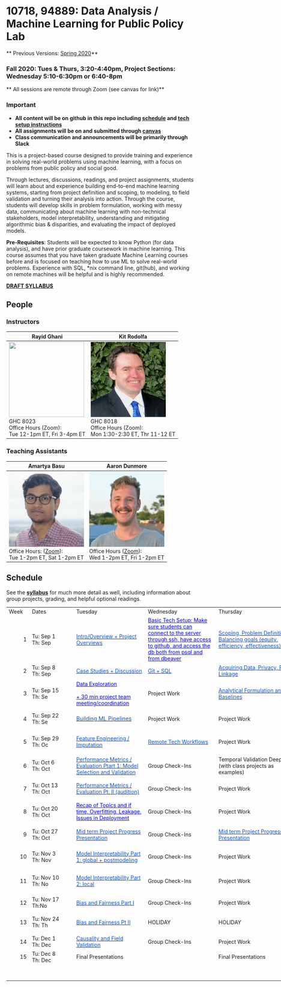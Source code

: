 # 10718, 94889: Data Analysis / Machine Learning for Public Policy Lab

** Previous Versions: [Spring 2020](https://github.com/dssg/mlforpublicpolicylab/tree/Spring2020)**
 
### Fall 2020: Tues & Thurs, 3:20-4:40pm, Project Sections: Wednesday 5:10-6:30pm or 6:40-8pm 
** All sessions are remote through Zoom (see canvas for link)**

### Important 
 - **All content will be on github in this repo including [schedule](README.md#schedule) and [tech setup instructions](techhelp/)**
 - **All assignments will be on and submitted through [canvas](https://canvas.cmu.edu/courses/18465)**
 - **Class communication and announcements will be primarily through Slack**

This is a project-based course designed to provide training and experience in solving real-world problems using machine learning, with a focus on problems from public policy and social good.

Through lectures, discussions, readings, and project assignments, students will learn about and experience building end-to-end machine learning systems, starting from project definition and scoping,  to modeling, to field validation and turning their analysis into action. Through the course, students will develop skills in problem formulation, working with messy data, communicating about machine learning with non-technical stakeholders, model interpretability, understanding and mitigating algorithmic bias & disparities, and evaluating the impact of deployed models.

**Pre-Requisites**: Students will be expected to know Python (for data analysis), and have prior graduate coursework in machine learning. This course assumes that you have taken graduate Machine Learning courses before and is focused on teaching how to use ML to solve real-world problems. Experience with SQL, *nix command line, git(hub), and working on remote machines will be helpful and is highly recommended.

**[DRAFT SYLLABUS](/syllabus.pdf)**

## People

### Instructors

| Rayid Ghani | Kit Rodolfa |
| --- | --- |
| <img src='http://www.datasciencepublicpolicy.org/wp-content/uploads/2018/05/RayidGhani-012-400x400.jpg' width='200' height='200' /> <br /> GHC 8023 <br /> Office Hours (Zoom): <br />  Tue 12-1pm ET, Fri 3-4pm ET | <img src='/kit_rodolfa.png' /> <br /> GHC 8018 <br /> Office Hours (Zoom): <br /> Mon 1:30-2:30 ET, Thr 11-12 ET |

### Teaching Assistants
| Amartya Basu | Aaron Dunmore |
| --- | --- | 
| <img src='/amartyab.jpg' width='200' height='200' /> <br /> Office Hours: ([Zoom](https://cmu.zoom.us/my/hannibal.lecter)): <br /> Tue 1-2pm ET, Sat 1-2pm ET | <img src='/adunmore.jpeg' width='200' height='200' /> <br /> Office Hours ([Zoom](https://cmu.zoom.us/j/8511355129)): <br /> Wed 1-2pm ET, Fri 1-2pm ET |

## Schedule

See the **[syllabus](/syllabus.pdf)** for much more detail as well, including information about group projects, grading, and helpful optional readings.

<html xmlns:o="urn:schemas-microsoft-com:office:office"
xmlns:x="urn:schemas-microsoft-com:office:excel"
xmlns="http://www.w3.org/TR/REC-html40">

<head>
<meta http-equiv=Content-Type content="text/html; charset=utf-8">
<meta name=ProgId content=Excel.Sheet>
<meta name=Generator content="Microsoft Excel 15">
<link rel=File-List href="a.fld/filelist.xml">
<!--table
	{mso-displayed-decimal-separator:"\.";
	mso-displayed-thousand-separator:"\,";}
@page
	{margin:.75in .7in .75in .7in;
	mso-header-margin:.3in;
	mso-footer-margin:.3in;}
.font0
	{color:black;
	font-size:10.0pt;
	font-weight:400;
	font-style:normal;
	text-decoration:none;
	font-family:Arial;
	mso-generic-font-family:auto;
	mso-font-charset:0;}
.font5
	{color:#1155CC;
	font-size:10.0pt;
	font-weight:400;
	font-style:normal;
	text-decoration:underline;
	text-underline-style:single;
	font-family:Arial;
	mso-generic-font-family:auto;
	mso-font-charset:0;}
tr
	{mso-height-source:auto;}
col
	{mso-width-source:auto;}
br
	{mso-data-placement:same-cell;}
.style0
	{mso-number-format:General;
	text-align:general;
	vertical-align:bottom;
	white-space:nowrap;
	mso-rotate:0;
	mso-background-source:auto;
	mso-pattern:auto;
	color:black;
	font-size:10.0pt;
	font-weight:400;
	font-style:normal;
	text-decoration:none;
	font-family:Arial;
	mso-generic-font-family:auto;
	mso-font-charset:0;
	border:none;
	mso-protection:locked visible;
	mso-style-name:Normal;
	mso-style-id:0;}
td
	{mso-style-parent:style0;
	padding-top:1px;
	padding-right:1px;
	padding-left:1px;
	mso-ignore:padding;
	color:black;
	font-size:10.0pt;
	font-weight:400;
	font-style:normal;
	text-decoration:none;
	font-family:Arial;
	mso-generic-font-family:auto;
	mso-font-charset:0;
	mso-number-format:General;
	text-align:general;
	vertical-align:bottom;
	border:none;
	mso-background-source:auto;
	mso-pattern:auto;
	mso-protection:locked visible;
	white-space:nowrap;
	mso-rotate:0;}
.xl65
	{mso-style-parent:style0;
	color:black;
	font-weight:700;
	vertical-align:middle;
	border:.5pt solid black;}
.xl66
	{mso-style-parent:style0;
	color:black;
	font-weight:700;
	vertical-align:middle;
	border:.5pt solid black;
	white-space:normal;}
.xl67
	{mso-style-parent:style0;
	color:black;
	vertical-align:middle;
	border:.5pt solid black;}
.xl68
	{mso-style-parent:style0;
	color:#1155CC;
	text-decoration:underline;
	text-underline-style:single;
	vertical-align:middle;
	border:.5pt solid black;
	background:#93C47D;
	mso-pattern:#93C47D none;
	white-space:normal;}
.xl69
	{mso-style-parent:style0;
	color:blue;
	text-decoration:underline;
	text-underline-style:single;
	vertical-align:middle;
	border:.5pt solid black;
	background:#F1C232;
	mso-pattern:#F1C232 none;
	white-space:normal;}
.xl70
	{mso-style-parent:style0;
	color:#1155CC;
	text-decoration:underline;
	text-underline-style:single;
	vertical-align:middle;
	border:.5pt solid black;
	background:#EA9999;
	mso-pattern:#EA9999 none;
	white-space:normal;}
.xl71
	{mso-style-parent:style0;
	color:blue;
	text-decoration:underline;
	text-underline-style:single;
	vertical-align:middle;
	border:.5pt solid black;
	background:#A4C2F4;
	mso-pattern:#A4C2F4 none;
	white-space:normal;}
.xl72
	{mso-style-parent:style0;
	color:black;
	vertical-align:middle;
	border:.5pt solid black;
	white-space:normal;}
.xl73
	{mso-style-parent:style0;
	color:#1155CC;
	text-decoration:underline;
	text-underline-style:single;
	vertical-align:middle;
	border:.5pt solid black;
	background:#F1C232;
	mso-pattern:#F1C232 none;
	white-space:normal;}
.xl74
	{mso-style-parent:style0;
	color:#1155CC;
	text-decoration:underline;
	text-underline-style:single;
	text-align:left;
	vertical-align:middle;
	border:.5pt solid black;
	background:#EA9999;
	mso-pattern:#EA9999 none;
	white-space:normal;}
.xl75
	{mso-style-parent:style0;
	color:blue;
	text-decoration:underline;
	text-underline-style:single;
	vertical-align:middle;
	border:.5pt solid black;
	background:#93C47D;
	mso-pattern:#93C47D none;
	white-space:normal;}
.xl76
	{mso-style-parent:style0;
	color:black;
	vertical-align:middle;
	border:.5pt solid black;
	background:#8E7CC3;
	mso-pattern:#8E7CC3 none;
	white-space:normal;}
.xl77
	{mso-style-parent:style0;
	color:#1155CC;
	text-decoration:underline;
	text-underline-style:single;
	vertical-align:middle;
	border:.5pt solid black;
	background:#A4C2F4;
	mso-pattern:#A4C2F4 none;
	white-space:normal;}
.xl78
	{mso-style-parent:style0;
	color:#1155CC;
	font-size:11.0pt;
	text-decoration:underline;
	text-underline-style:single;
	vertical-align:middle;
	border:.5pt solid black;
	background:#EA9999;
	mso-pattern:#EA9999 none;
	white-space:normal;}
.xl79
	{mso-style-parent:style0;
	color:black;
	vertical-align:middle;
	border:.5pt solid black;
	background:#E69138;
	mso-pattern:#E69138 none;
	white-space:normal;}
.xl80
	{mso-style-parent:style0;
	color:black;
	vertical-align:middle;
	border:.5pt solid black;
	background:#93C47D;
	mso-pattern:#93C47D none;
	white-space:normal;}
.xl81
	{mso-style-parent:style0;
	color:black;
	vertical-align:middle;
	border:.5pt solid black;
	background:#A4C2F4;
	mso-pattern:#A4C2F4 none;
	white-space:normal;}
.xl82
	{mso-style-parent:style0;
	color:black;
	vertical-align:middle;
	border:.5pt solid black;
	background:#CCCCCC;
	mso-pattern:#CCCCCC none;
	white-space:normal;}
.xl83
	{mso-style-parent:style0;
	color:black;
	vertical-align:middle;
	border:.5pt solid black;
	background:#A4C2F4;
	mso-pattern:#A4C2F4 none;}
-->
</head>

<body link="#1155CC" vlink="#1155CC">
<!--[if !excel]>&nbsp;&nbsp;<![endif]-->
<!--The following information was generated by Microsoft Excel's Publish as Web
Page wizard.-->
<!--If the same item is republished from Excel, all information between the DIV
tags will be replaced.-->
<!----------------------------->
<!--START OF OUTPUT FROM EXCEL PUBLISH AS WEB PAGE WIZARD -->
<!----------------------------->

<div id="a_4175" align=center x:publishsource="Excel">

<table border=0 cellpadding=0 cellspacing=0 width=1226 style='border-collapse:
 collapse;table-layout:fixed;width:920pt'>
 <col width=49 style='mso-width-source:userset;mso-width-alt:1578;width:37pt'>
 <col width=116 style='mso-width-source:userset;mso-width-alt:3712;width:87pt'>
 <col width=184 style='mso-width-source:userset;mso-width-alt:5888;width:138pt'>
 <col width=192 style='mso-width-source:userset;mso-width-alt:6144;width:144pt'>
 <col width=241 style='mso-width-source:userset;mso-width-alt:7722;width:181pt'>
 <col width=196 style='mso-width-source:userset;mso-width-alt:6272;width:147pt'>
 <col width=248 style='mso-width-source:userset;mso-width-alt:7936;width:186pt'>
 <tr height=19 style='height:14.0pt'>
  <td height=19 class=xl65 width=49 style='height:14.0pt;width:37pt'>Week</td>
  <td class=xl65 width=116 style='border-left:none;width:87pt'>Dates</td>
  <td class=xl66 width=184 style='border-left:none;width:138pt'>Tuesday</td>
  <td class=xl66 width=192 style='border-left:none;width:144pt'>Wednesday</td>
  <td class=xl66 width=241 style='border-left:none;width:181pt'>Thursday</td>
  <td class=xl66 width=196 style='border-left:none;width:147pt'>Assignments</td>
  <td class=xl66 width=248 style='border-left:none;width:186pt'>Project Focus</td>
 </tr>
 <tr height=112 style='height:84.0pt'>
  <td height=112 class=xl67 align=right style='height:84.0pt;border-top:none'>1</td>
  <td class=xl67 style='border-top:none;border-left:none'>Tu: Sep 1<br>
    Th: Sep<span style='display:none'> 3</span></td>
  <td class=xl68 width=184 style='border-top:none;border-left:none;width:138pt'><a
  href="https://github.com/dssg/mlforpublicpolicylab/tree/master/01%20-%20Intro%20and%20Scoping#introduction-to-the-goals-of-the-class"><span
  style='color:#1155CC'>Intro/Overview + Project Overviews</span></a></td>
  <td class=xl69 width=192 style='border-top:none;border-left:none;width:144pt'><a
  href="https://github.com/dssg/mlforpublicpolicylab/tree/master/01%20-%20Intro%20and%20Scoping#tech-session"><span
  style='color:blue'><font class="font5">Basic Tech Setup</font><font
  class="font0">: Make sure students can connect to the server through ssh,
  have access to github, and access the db both from psql and from dbeaver</font></span></a></td>
  <td class=xl70 width=241 style='border-top:none;border-left:none;width:181pt'><a
  href="https://github.com/dssg/mlforpublicpolicylab/tree/master/01%20-%20Intro%20and%20Scoping#ml-project-scoping"><span
  style='color:#1155CC'>Scoping, Problem Definition, Balancing goals (equity,
  efficiency, effectiveness)</span></a></td>
  <td class=xl71 width=196 style='border-top:none;border-left:none;width:147pt'><a
  href="https://canvas.cmu.edu/courses/18465/assignments/286145"><span
  style='color:blue'>1. Survey (Monday)<br>
    2. Project preferences + <font class="font5">signature</font><font
  class="font0"> (Wednesday)</font></span></a></td>
  <td class=xl72 width=248 style='border-top:none;border-left:none;width:186pt'>Get
  familiar with the class, goals, and understand project choices</td>
 </tr>
 <tr height=37 style='height:28.0pt'>
  <td height=37 class=xl67 align=right style='height:28.0pt;border-top:none'>2</td>
  <td class=xl67 style='border-top:none;border-left:none'>Tu: Sep 8<br>
    Th: Sep<span style='display:none'> 10</span></td>
  <td class=xl68 width=184 style='border-top:none;border-left:none;width:138pt'><a
  href="https://github.com/dssg/mlforpublicpolicylab/tree/master/02%20-%20Case%20Studies%20and%20Acquiring%20Data#tuesday-case-studies"><span
  style='color:#1155CC'>Case Studies + Discussion</span></a></td>
  <td class=xl73 width=192 style='border-top:none;border-left:none;width:144pt'><a
  href="https://github.com/dssg/mlforpublicpolicylab/tree/master/02%20-%20Case%20Studies%20and%20Acquiring%20Data#wednesday-sql--github"><span
  style='color:#1155CC'>Git + SQL</span></a></td>
  <td class=xl74 width=241 style='border-top:none;border-left:none;width:181pt'><a
  href="https://github.com/dssg/mlforpublicpolicylab/tree/master/02%20-%20Case%20Studies%20and%20Acquiring%20Data#thursday-data-acquisition-and-integration"><span
  style='color:#1155CC'>Acquiring Data, Privacy, Record Linkage</span></a></td>
  <td class=xl72 width=196 style='border-top:none;border-left:none;width:147pt'>&nbsp;</td>
  <td class=xl72 width=248 style='border-top:none;border-left:none;width:186pt'>Understand
  Project, Data Audit and Exploration</td>
 </tr>
 <tr height=72 style='mso-height-source:userset;height:54.75pt'>
  <td height=72 class=xl67 align=right style='height:54.75pt;border-top:none'>3</td>
  <td class=xl67 style='border-top:none;border-left:none'>Tu: Sep 15<br>
    Th: Se<span style='display:none'>p 17</span></td>
  <td class=xl75 width=184 style='border-top:none;border-left:none;width:138pt'><a
  href="https://github.com/dssg/mlforpublicpolicylab/tree/master/03%20-%20Data%20Exploration%2C%20Analytical%20Formulation%2C%20and%20Baselines#tuesday-data-exploration"><span
  style='color:blue'><font class="font5">Data Exploration</font><font
  class="font0"><br>
    <br>
    + 30 min project team meeting/coordination</font></span></a></td>
  <td class=xl76 width=192 style='border-top:none;border-left:none;width:144pt'>Project
  Work</td>
  <td class=xl70 width=241 style='border-top:none;border-left:none;width:181pt'><a
  href="https://github.com/dssg/mlforpublicpolicylab/tree/master/03%20-%20Data%20Exploration%2C%20Analytical%20Formulation%2C%20and%20Baselines#thursday-analytical-formulation-and-baseline"><span
  style='color:#1155CC'>Analytical Formulation and Baselines</span></a></td>
  <td class=xl77 width=196 style='border-top:none;border-left:none;width:147pt'><a
  href="https://canvas.cmu.edu/courses/18465/assignments/268647"><span
  style='color:#1155CC'>ACS Data ETL (Friday)</span></a></td>
  <td class=xl72 width=248 style='border-top:none;border-left:none;width:186pt'>Data
  Stories and Finalize Project Scope<span style='mso-spacerun:yes'> </span></td>
 </tr>
 <tr height=37 style='height:28.0pt'>
  <td height=37 class=xl67 align=right style='height:28.0pt;border-top:none'>4</td>
  <td class=xl67 style='border-top:none;border-left:none'>Tu: Sep 22<br>
    Th: Se<span style='display:none'>p 24</span></td>
  <td class=xl78 width=184 style='border-top:none;border-left:none;width:138pt'><a
  href="https://github.com/dssg/mlforpublicpolicylab/tree/master/04%20-%20Machine%20Learning%20Pipelines#tuesday-machine-learning-pipelines"><span
  style='color:#1155CC;font-size:11.0pt'>Building ML Pipelines</span></a></td>
  <td class=xl76 width=192 style='border-top:none;border-left:none;width:144pt'>Project
  Work</td>
  <td class=xl76 width=241 style='border-top:none;border-left:none;width:181pt'>Project
  Work</td>
  <td class=xl71 width=196 style='border-top:none;border-left:none;width:147pt'><a
  href="https://canvas.cmu.edu/courses/18465/assignments/268653"><span
  style='color:blue'><font class="font5">Project Proposal </font><font
  class="font0">(Friday)</font></span></a></td>
  <td class=xl72 width=248 style='border-top:none;border-left:none;width:186pt'>Initial
  ML Pipeline Setup<br>
    Analytical Formulation and Baselines</td>
 </tr>
 <tr height=60 style='mso-height-source:userset;height:45.75pt'>
  <td height=60 class=xl67 align=right style='height:45.75pt;border-top:none'>5</td>
  <td class=xl67 style='border-top:none;border-left:none'>Tu: Sep 29<br>
    Th: Oc<span style='display:none'>t 1</span></td>
  <td class=xl70 width=184 style='border-top:none;border-left:none;width:138pt'><a
  href="https://github.com/dssg/mlforpublicpolicylab/tree/master/05%20-%20Features#tuesday-feature-engineering-and-imputation"><span
  style='color:#1155CC'>Feature Engineering / Imputation</span></a></td>
  <td class=xl73 width=192 style='border-top:none;border-left:none;width:144pt'><a
  href="https://github.com/dssg/mlforpublicpolicylab/tree/master/05%20-%20Features#wednesday-remote-workflows-tech-session"><span
  style='color:#1155CC'>Remote Tech Workflows</span></a></td>
  <td class=xl76 width=241 style='border-top:none;border-left:none;width:181pt'>Project
  Work</td>
  <td class=xl71 width=196 style='border-top:none;border-left:none;width:147pt'><a
  href="https://canvas.cmu.edu/courses/18465/assignments/268654"><span
  style='color:blue'><font class="font5">Proposal Reviews </font><font
  class="font0">(Monday)</font></span></a></td>
  <td class=xl72 width=248 style='border-top:none;border-left:none;width:186pt'>Iteration
  1 - Build End to End Code Pipeline<br>
    (Focus on end-to-end shell)</td>
 </tr>
 <tr height=56 style='height:42.0pt'>
  <td height=56 class=xl67 align=right style='height:42.0pt;border-top:none'>6</td>
  <td class=xl67 style='border-top:none;border-left:none'>Tu: Oct 6<br>
    Th: Oct <span style='display:none'>8</span></td>
  <td class=xl70 width=184 style='border-top:none;border-left:none;width:138pt'><a
  href="https://github.com/dssg/mlforpublicpolicylab/tree/master/06%20-%20Performance%20and%20Evaluation%20Pt%201#tuesday-performance-metrics-and-evaluation-pt-i"><span
  style='color:#1155CC'>Performance Metrics / Evaluation Ptart 1: Model
  Selection and Validation</span></a></td>
  <td class=xl79 width=192 style='border-top:none;border-left:none;width:144pt'>Group
  Check-Ins</td>
  <td class=xl80 width=241 style='border-top:none;border-left:none;width:181pt'>Temporal
  Validation Deep Dive (with class projects as examples)</td>
  <td class=xl81 width=196 style='border-top:none;border-left:none;width:147pt'>Skeleton
  ML Pipeline Code (Friday)</td>
  <td class=xl72 width=248 style='border-top:none;border-left:none;width:186pt'>&nbsp;</td>
 </tr>
 <tr height=56 style='height:42.0pt'>
  <td height=56 class=xl67 align=right style='height:42.0pt;border-top:none'>7</td>
  <td class=xl67 style='border-top:none;border-left:none'>Tu: Oct 13<br>
    Th: Oct<span style='display:none'> 15</span></td>
  <td class=xl70 width=184 style='border-top:none;border-left:none;width:138pt'><a
  href="https://github.com/dssg/mlforpublicpolicylab/tree/master/07%20-%20Performance%20and%20Evaluation%20Pt%202#tuesday-performance-metrics-and-evaluation-pt-ii"><span
  style='color:#1155CC'>Performance Metrics / Evaluation Pt. II (audition)</span></a></td>
  <td class=xl79 width=192 style='border-top:none;border-left:none;width:144pt'>Group
  Check-Ins</td>
  <td class=xl76 width=241 style='border-top:none;border-left:none;width:181pt'>
    Project Work</td>
  <td class=xl67 style='border-top:none;border-left:none'>&nbsp;</td>
  <td class=xl72 width=248 style='border-top:none;border-left:none;width:186pt'>Iteration
  2 - End to End Code Pipeline<br>
    (Focus on feature development)</td>
 </tr>
 <tr height=56 style='height:42.0pt'>
  <td height=56 class=xl67 align=right style='height:42.0pt;border-top:none'>8</td>
  <td class=xl67 style='border-top:none;border-left:none'>Tu: Oct 20<br>
    Th: Oct<span style='display:none'> 22</span></td>
  <td class=xl75 width=184 style='border-top:none;border-left:none;width:138pt'><a
  href="https://github.com/dssg/mlforpublicpolicylab/tree/master/08%20-%20Recap%20and%20Check-In#tuesday-recap-and-check-in"><span
  style='color:blue'><font class="font5">Recap of Topics </font><font
  class="font0">and if time, Overfitting, Leakage, Issues in Deployment</font></span></a></td>
  <td class=xl79 width=192 style='border-top:none;border-left:none;width:144pt'>Group
  Check-Ins</td>
  <td class=xl76 width=241 style='border-top:none;border-left:none;width:181pt'>Project
  Work</td>
  <td class=xl81 width=196 style='border-top:none;border-left:none;width:147pt'>Modeling
  Plan and Feature List (Monday)</td>
  <td class=xl72 width=248 style='border-top:none;border-left:none;width:186pt'>&nbsp;</td>
 </tr>
 <tr height=56 style='height:42.0pt'>
  <td height=56 class=xl67 align=right style='height:42.0pt;border-top:none'>9</td>
  <td class=xl67 style='border-top:none;border-left:none'>Tu: Oct 27<br>
    Th: Oct<span style='display:none'> 29</span></td>
  <td class=xl68 width=184 style='border-top:none;border-left:none;width:138pt'><a
  href="https://github.com/dssg/mlforpublicpolicylab/tree/master/09%20-%20Project%20Update%20Presentations#project-update-presentations"><span
  style='color:#1155CC'>Mid term Project Progress Presentation</span></a></td>
  <td class=xl79 width=192 style='border-top:none;border-left:none;width:144pt'>Group
  Check-Ins</td>
  <td class=xl68 width=241 style='border-top:none;border-left:none;width:181pt'><a
  href="https://github.com/dssg/mlforpublicpolicylab/tree/master/09%20-%20Project%20Update%20Presentations#project-update-presentations"><span
  style='color:#1155CC'>Mid term Project Progress Presentation</span></a></td>
  <td class=xl81 width=196 style='border-top:none;border-left:none;width:147pt'>V0
  Results, Train Test Splits, Model Selection Metric(s) (Monday)</td>
  <td class=xl72 width=248 style='border-top:none;border-left:none;width:186pt'>Iteration
  3 - End to End Code Pipeline<br>
    (Focus on models and evaluation)</td>
 </tr>
 <tr height=37 style='height:28.0pt'>
  <td height=37 class=xl67 align=right style='height:28.0pt;border-top:none'>10</td>
  <td class=xl67 style='border-top:none;border-left:none'>Tu: Nov 3<br>
    Th: Nov<span style='display:none'> 5</span></td>
  <td class=xl70 width=184 style='border-top:none;border-left:none;width:138pt'><a
  href="https://github.com/dssg/mlforpublicpolicylab/tree/master/10%20-%20Model%20Interpretability%20Pt%201#tuesday-model-interpretability-part-i"><span
  style='color:#1155CC'>Model Interpretability Part 1: global + postmodeling</span></a></td>
  <td class=xl79 width=192 style='border-top:none;border-left:none;width:144pt'>Group
  Check-Ins</td>
  <td class=xl76 width=241 style='border-top:none;border-left:none;width:181pt'>Project
  Work</td>
  <td class=xl81 width=196 style='border-top:none;border-left:none;width:147pt'>Fixed
  V0 Results, Models and Hyperparameters (Monday)</td>
  <td class=xl72 width=248 style='border-top:none;border-left:none;width:186pt'>&nbsp;</td>
 </tr>
 <tr height=56 style='height:42.0pt'>
  <td height=56 class=xl67 align=right style='height:42.0pt;border-top:none'>11</td>
  <td class=xl67 style='border-top:none;border-left:none'>Tu: Nov 10<br>
    Th: No<span style='display:none'>v 12</span></td>
  <td class=xl70 width=184 style='border-top:none;border-left:none;width:138pt'><a
  href="https://github.com/dssg/mlforpublicpolicylab/tree/master/11%20-%20Model%20Interpretability%20Pt%202#tuesday-model-interpretability-part-ii"><span
  style='color:#1155CC'>Model Interpretability Part 2: local</span></a></td>
  <td class=xl79 width=192 style='border-top:none;border-left:none;width:144pt'>Group
  Check-Ins</td>
  <td class=xl76 width=241 style='border-top:none;border-left:none;width:181pt'>Project
  Work</td>
  <td class=xl81 width=196 style='border-top:none;border-left:none;width:147pt'>Weekly
  Update Assignment (Monday)</td>
  <td class=xl72 width=248 style='border-top:none;border-left:none;width:186pt'>Iteration
  4 - End to End Code Pipeline<br>
    (Focus on interpreting the models)</td>
 </tr>
 <tr height=37 style='height:28.0pt'>
  <td height=37 class=xl67 align=right style='height:28.0pt;border-top:none'>12</td>
  <td class=xl67 style='border-top:none;border-left:none'>Tu: Nov 17<br>
    Th:No<span style='display:none'>v 19</span></td>
  <td class=xl70 width=184 style='border-top:none;border-left:none;width:138pt'><a
  href="https://github.com/dssg/mlforpublicpolicylab/tree/master/12%20-%20Algorithmic%20Bias%20and%20Fairness%20Pt%201#tuesday-algorithmic-bias-and-fairness-part-i"><span
  style='color:#1155CC'>Bias and Fairness Part I</span></a></td>
  <td class=xl79 width=192 style='border-top:none;border-left:none;width:144pt'>Group
  Check-Ins</td>
  <td class=xl76 width=241 style='border-top:none;border-left:none;width:181pt'>Project
  Work</td>
  <td class=xl81 width=196 style='border-top:none;border-left:none;width:147pt'>Weekly
  Update Assignment (Monday)</td>
  <td class=xl72 width=248 style='border-top:none;border-left:none;width:186pt'>&nbsp;</td>
 </tr>
 <tr height=56 style='height:42.0pt'>
  <td height=56 class=xl67 align=right style='height:42.0pt;border-top:none'>13</td>
  <td class=xl67 style='border-top:none;border-left:none'>Tu: Nov 24<br>
    Th: Th<span style='display:none'>anksgiving</span></td>
  <td class=xl70 width=184 style='border-top:none;border-left:none;width:138pt'><a
  href="https://github.com/dssg/mlforpublicpolicylab/tree/master/13%20-%20Algorithmic%20Bias%20and%20Fairness%20Pt%202#tuesday-algorithmic-bias-and-fairness-part-ii"><span
  style='color:#1155CC'>Bias and Fairness Pt II</span></a></td>
  <td class=xl82 width=192 style='border-top:none;border-left:none;width:144pt'>HOLIDAY</td>
  <td class=xl82 width=241 style='border-top:none;border-left:none;width:181pt'>HOLIDAY</td>
  <td class=xl81 width=196 style='border-top:none;border-left:none;width:147pt'>Weekly
  Update Assignment (Monday)</td>
  <td class=xl72 width=248 style='border-top:none;border-left:none;width:186pt'>Final
  model choice and understanding its performance and impact on disparities</td>
 </tr>
 <tr height=37 style='height:28.0pt'>
  <td height=37 class=xl67 align=right style='height:28.0pt;border-top:none'>14</td>
  <td class=xl67 style='border-top:none;border-left:none'>Tu: Dec 1<br>
    Th: Dec<span style='display:none'> 3</span></td>
  <td class=xl70 width=184 style='border-top:none;border-left:none;width:138pt'><a
  href="https://github.com/dssg/mlforpublicpolicylab/tree/master/14%20-%20Causality%20and%20Field%20Validation#tuesday-causality-and-field-validation"><span
  style='color:#1155CC'>Causality and Field Validation</span></a></td>
  <td class=xl79 width=192 style='border-top:none;border-left:none;width:144pt'>Group
  Check-Ins</td>
  <td class=xl76 width=241 style='border-top:none;border-left:none;width:181pt'>Project
  Work</td>
  <td class=xl81 width=196 style='border-top:none;border-left:none;width:147pt'>Weekly
  Update Assignment (Monday)</td>
  <td class=xl72 width=248 style='border-top:none;border-left:none;width:186pt'>Project
  Report and Presentations<br>
    Field Trial Design</td>
 </tr>
 <tr height=19 style='height:14.0pt'>
  <td height=19 class=xl67 align=right style='height:14.0pt;border-top:none'>15</td>
  <td class=xl67 style='border-top:none;border-left:none'>Tu: Dec 8<br>
    Th: Dec<span style='display:none'> 10</span></td>
  <td class=xl80 width=184 style='border-top:none;border-left:none;width:138pt'>Final
  Presentations</td>
  <td class=xl72 width=192 style='border-top:none;border-left:none;width:144pt'>&nbsp;</td>
  <td class=xl80 width=241 style='border-top:none;border-left:none;width:181pt'>Final
  Presentations</td>
  <td class=xl83 style='border-top:none;border-left:none'>Presentations</td>
  <td class=xl72 width=248 style='border-top:none;border-left:none;width:186pt'>&nbsp;</td>
 </tr>
 <tr height=37 style='height:28.0pt'>
  <td height=37 class=xl67 style='height:28.0pt;border-top:none'>&nbsp;</td>
  <td class=xl67 style='border-top:none;border-left:none'>&nbsp;</td>
  <td class=xl67 style='border-top:none;border-left:none'>&nbsp;</td>
  <td class=xl72 width=192 style='border-top:none;border-left:none;width:144pt'>&nbsp;</td>
  <td class=xl72 width=241 style='border-top:none;border-left:none;width:181pt'>&nbsp;</td>
  <td class=xl83 style='border-top:none;border-left:none'>Final Report Due</td>
  <td class=xl72 width=248 style='border-top:none;border-left:none;width:186pt'>Final
  Report, Code, Repo, Documentation</td>
 </tr>
 <![if supportMisalignedColumns]>
 <tr height=0 style='display:none'>
  <td width=49 style='width:37pt'></td>
  <td width=116 style='width:87pt'></td>
  <td width=184 style='width:138pt'></td>
  <td width=192 style='width:144pt'></td>
  <td width=241 style='width:181pt'></td>
  <td width=196 style='width:147pt'></td>
  <td width=248 style='width:186pt'></td>
 </tr>
 <![endif]>
</table>

</div>


<!----------------------------->
<!--END OF OUTPUT FROM EXCEL PUBLISH AS WEB PAGE WIZARD-->
<!----------------------------->
</body>

</html>



